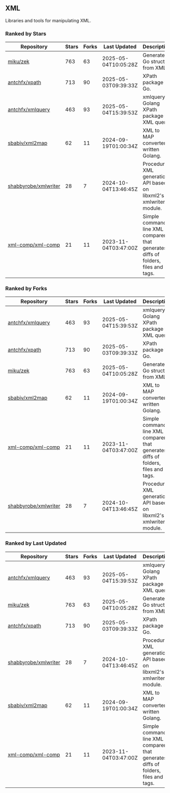 ## XML

Libraries and tools for manipulating XML.

### Ranked by Stars

| Repository | Stars | Forks | Last Updated | Description | 
|------------|-------|-------|--------------|-------------|
| [miku/zek](https://github.com/miku/zek) | 763 | 63 | 2025-05-04T10:05:28Z |  Generate a Go struct from XML. |
| [antchfx/xpath](https://github.com/antchfx/xpath) | 713 | 90 | 2025-05-03T09:39:33Z |  XPath package for Go. |
| [antchfx/xmlquery](https://github.com/antchfx/xmlquery) | 463 | 93 | 2025-05-04T15:39:53Z |  xmlquery is Golang XPath package for XML query. |
| [sbabiv/xml2map](https://github.com/sbabiv/xml2map) | 62 | 11 | 2024-09-19T01:00:34Z |  XML to MAP converter written Golang. |
| [shabbyrobe/xmlwriter](https://github.com/shabbyrobe/xmlwriter) | 28 | 7 | 2024-10-04T13:46:45Z |  Procedural XML generation API based on libxml2's xmlwriter module. |
| [xml-comp/xml-comp](https://github.com/xml-comp/xml-comp) | 21 | 11 | 2023-11-04T03:47:00Z |  Simple command line XML comparer that generates diffs of folders, files and tags. |

### Ranked by Forks

| Repository | Stars | Forks | Last Updated | Description | 
|------------|-------|-------|--------------|-------------|
| [antchfx/xmlquery](https://github.com/antchfx/xmlquery) | 463 | 93 | 2025-05-04T15:39:53Z |  xmlquery is Golang XPath package for XML query. |
| [antchfx/xpath](https://github.com/antchfx/xpath) | 713 | 90 | 2025-05-03T09:39:33Z |  XPath package for Go. |
| [miku/zek](https://github.com/miku/zek) | 763 | 63 | 2025-05-04T10:05:28Z |  Generate a Go struct from XML. |
| [sbabiv/xml2map](https://github.com/sbabiv/xml2map) | 62 | 11 | 2024-09-19T01:00:34Z |  XML to MAP converter written Golang. |
| [xml-comp/xml-comp](https://github.com/xml-comp/xml-comp) | 21 | 11 | 2023-11-04T03:47:00Z |  Simple command line XML comparer that generates diffs of folders, files and tags. |
| [shabbyrobe/xmlwriter](https://github.com/shabbyrobe/xmlwriter) | 28 | 7 | 2024-10-04T13:46:45Z |  Procedural XML generation API based on libxml2's xmlwriter module. |

### Ranked by Last Updated

| Repository | Stars | Forks | Last Updated | Description | 
|------------|-------|-------|--------------|-------------|
| [antchfx/xmlquery](https://github.com/antchfx/xmlquery) | 463 | 93 | 2025-05-04T15:39:53Z |  xmlquery is Golang XPath package for XML query. |
| [miku/zek](https://github.com/miku/zek) | 763 | 63 | 2025-05-04T10:05:28Z |  Generate a Go struct from XML. |
| [antchfx/xpath](https://github.com/antchfx/xpath) | 713 | 90 | 2025-05-03T09:39:33Z |  XPath package for Go. |
| [shabbyrobe/xmlwriter](https://github.com/shabbyrobe/xmlwriter) | 28 | 7 | 2024-10-04T13:46:45Z |  Procedural XML generation API based on libxml2's xmlwriter module. |
| [sbabiv/xml2map](https://github.com/sbabiv/xml2map) | 62 | 11 | 2024-09-19T01:00:34Z |  XML to MAP converter written Golang. |
| [xml-comp/xml-comp](https://github.com/xml-comp/xml-comp) | 21 | 11 | 2023-11-04T03:47:00Z |  Simple command line XML comparer that generates diffs of folders, files and tags. |

